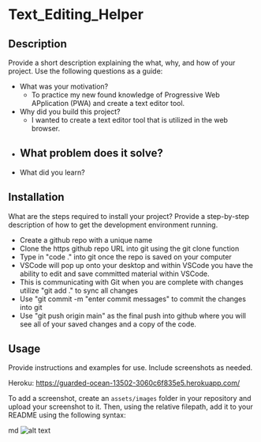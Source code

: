 # Text_Editing_Helper

## Description
Provide a short description explaining the what, why, and how of your project. Use the following questions as a guide:
- What was your motivation?
  - To practice my new found knowledge of Progressive Web APplication (PWA) and create a text editor tool.
- Why did you build this project? 
  - I wanted to create a text editor tool that is utilized in the web browser.
- What problem does it solve?
  - 
- What did you learn?

## Installation
What are the steps required to install your project? Provide a step-by-step description of how to get the development environment running.
- Create a github repo with a unique name
- Clone the https github repo URL into git using the git clone function
- Type in "code ." into git once the repo is saved on your computer
- VSCode will pop up onto your desktop and within VSCode you have the ability to edit and save committed material within VSCode.
- This is communicating with Git when you are complete with changes utilize "git add ." to sync all changes
- Use "git commit -m "enter commit messages" to commit the changes into git
- Use "git push origin main" as the final push into github where you will see all of your saved changes and a copy of the code.

## Usage
Provide instructions and examples for use. Include screenshots as needed.

Heroku: https://guarded-ocean-13502-3060c6f835e5.herokuapp.com/

To add a screenshot, create an `assets/images` folder in your repository and upload your screenshot to it. Then, using the relative filepath, add it to your README using the following syntax:

md
![alt text](assets/images/screenshot.png)

